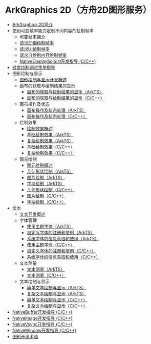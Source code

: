 # ArkGraphics 2D（方舟2D图形服务）

- [ArkGraphics 2D简介](arkgraphics2D-introduction.md)
- 使用可变帧率能力定制不同内容的绘制帧率<!--displaysync-->
  - [可变帧率简介](displaysync-overview.md)
  - [请求动画绘制帧率](displaysync-animation.md)
  - [请求UI绘制帧率](displaysync-ui.md)
  - [请求自绘制内容绘制帧率](displaysync-xcomponent.md)
  - [NativeDisplaySoloist开发指导 (C/C++)](displaysoloist-native-guidelines.md)
- [过度绘制调试使用指导](overdraw-dfx-guidelines.md)
- 图形绘制与显示<!--graphic-drawing-->
  - [图形绘制与显示开发概述](graphic-drawing-overview.md)
  - 画布的获取与绘制结果的显示<!--canvas-get-result-draw-->
    - [画布的获取与绘制结果的显示（ArkTS）](canvas-get-result-draw-arkts.md)
    - [画布的获取与绘制结果的显示（C/C++）](canvas-get-result-draw-c.md)
  - 画布操作及状态<!--canvas-operation-state-->
    - [画布操作及状态处理（ArkTS）](canvas-operation-state-arkts.md)
    - [画布操作及状态处理（C/C++）](canvas-operation-state-c.md)
  - 绘制效果<!--drawing-effect-->
    - [绘制效果概述](drawing-effect-overview.md)
    - [基础绘制效果（ArkTS）](basic-drawing-effect-arkts.md)
    - [复杂绘制效果（ArkTS）](complex-drawing-effect-arkts.md)
    - [基础绘制效果（C/C++）](basic-drawing-effect-c.md)
    - [复杂绘制效果（C/C++）](complex-drawing-effect-c.md)
  - 图元绘制<!--primitive-drawing-->
    - [图元绘制概述](primitive-drawing-overview.md)
    - [几何形状绘制（ArkTS）](geometric-shape-drawing-arkts.md)
    - [图片绘制（ArkTS）](pixelmap-drawing-arkts.md)
    - [字块绘制（ArkTS）](textblock-drawing-arkts.md)
    - [几何形状绘制（C/C++）](geometric-shape-drawing-c.md)
    - [图片绘制（C/C++）](pixelmap-drawing-c.md)
    - [字块绘制（C/C++）](textblock-drawing-c.md)
- 文本<!--text-->
    - [文本开发概述](text-overview.md)
    - 字体管理<!--font-manager-->
      - [使用主题字体（ArkTS）](theme-font-arkts.md)
      - [自定义字体的注册和使用（ArkTS）](custom-font-arkts.md)
      - [系统字体的信息获取和使用（ArkTS）](system-font-arkts.md)
      - [使用主题字体（C/C++）](theme-font-c.md)
      - [自定义字体的注册和使用（C/C++）](custom-font-c.md)
      - [系统字体的信息获取和使用（C/C++）](system-font-c.md)
    - 文本测量<!--text-measure-->
      - [文本测量（ArkTS）](text-measure-arkts.md)
      - [文本测量（C/C++）](text-measure-c.md)
    - 文本绘制与显示<!--draw-text-display-->
      - [简单文本绘制与显示（ArkTS）](simple-text-arkts.md)
      - [复杂文本绘制与显示（ArkTS）](complex-text-arkts.md)
      - [简单文本绘制与显示（C/C++）](simple-text-c.md)
      - [复杂文本绘制与显示（C/C++）](complex-text-c.md)
- [NativeBuffer开发指导 (C/C++)](native-buffer-guidelines.md)
- [NativeImage开发指导 (C/C++)](native-image-guidelines.md)
- [NativeVsync开发指导 (C/C++)](native-vsync-guidelines.md)
- [NativeWindow开发指导 (C/C++)](native-window-guidelines.md)
- [图形开发术语](graphic-term.md)

